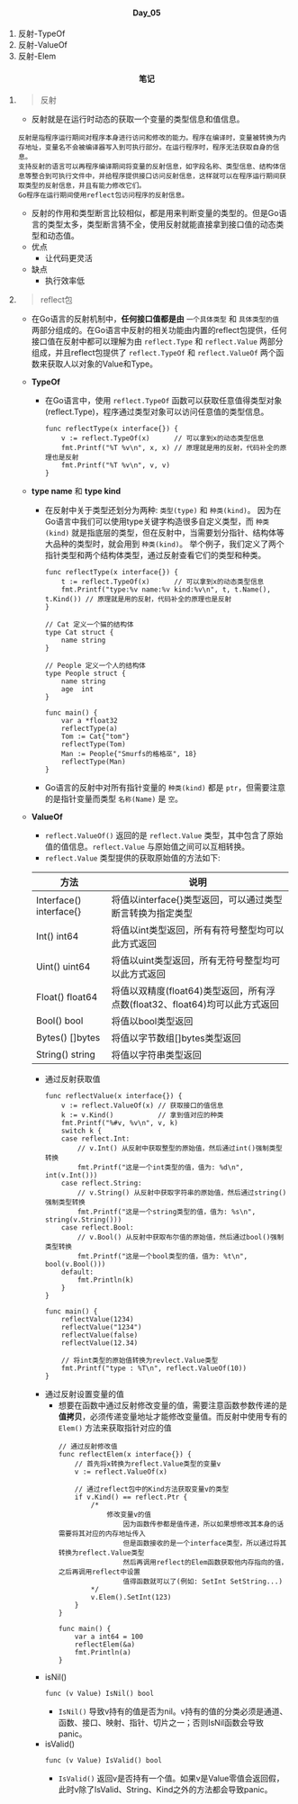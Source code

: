 #### <center>Day_05</center>

1. 反射-TypeOf
2. 反射-ValueOf
3. 反射-Elem


#### <center>笔记</center>
1. > 反射
	- 反射就是在运行时动态的获取一个变量的类型信息和值信息。
	```
  	反射是指程序运行期间对程序本身进行访问和修改的能力。程序在编译时，变量被转换为内存地址，变量名不会被编译器写入到可执行部分。在运行程序时，程序无法获取自身的信息。
	支持反射的语言可以再程序编译期间将变量的反射信息，如字段名称、类型信息、结构体信息等整合到可执行文件中，并给程序提供接口访问反射信息，这样就可以在程序运行期间获取类型的反射信息，并且有能力修改它们。
	Go程序在运行期间使用reflect包访问程序的反射信息。
	```
	- 反射的作用和类型断言比较相似，都是用来判断变量的类型的。但是Go语言的类型太多，类型断言猜不全，使用反射就能直接拿到接口值的动态类型和动态值。
	- 优点
    	- 让代码更灵活
	- 缺点
    	- 执行效率低	 
2. > reflect包
 	- 在Go语言的反射机制中，**任何接口值都是由** `一个具体类型` 和 `具体类型的值` 两部分组成的。在Go语言中反射的相关功能由内置的reflect包提供，任何接口值在反射中都可以理解为由 `reflect.Type` 和 `reflect.Value` 两部分组成，并且reflect包提供了 `reflect.TypeOf` 和 `reflect.ValueOf` 两个函数来获取人以对象的Value和Type。
 	- **TypeOf**
     	- 在Go语言中，使用 `reflect.TypeOf` 函数可以获取任意值得类型对象(reflect.Type)，程序通过类型对象可以访问任意值的类型信息。
			```
			func reflectType(x interface{}) {
				v := reflect.TypeOf(x)		// 可以拿到x的动态类型信息
				fmt.Printf("%T %v\n", x, x) // 原理就是用的反射，代码补全的原理也是反射
				fmt.Printf("%T %v\n", v, v)
			}
			```
   	- **type name** 和 **type kind**
     	- 在反射中关于类型还划分为两种: `类型(type)` 和 `种类(kind)`。 因为在Go语言中我们可以使用type关键字构造很多自定义类型，而 `种类(kind)` 就是指底层的类型，但在反射中，当需要划分指针、结构体等大品种的类型时，就会用到 `种类(kind)`。 举个例子，我们定义了两个指针类型和两个结构体类型，通过反射查看它们的类型和种类。
			```
			func reflectType(x interface{}) {
				t := reflect.TypeOf(x)      // 可以拿到x的动态类型信息
				fmt.Printf("type:%v name:%v kind:%v\n", t, t.Name(), t.Kind()) // 原理就是用的反射，代码补全的原理也是反射
			}

			// Cat 定义一个猫的结构体
			type Cat struct {
				name string
			}

			// People 定义一个人的结构体
			type People struct {
				name string
				age  int
			}

			func main() {
				var a *float32
				reflectType(a)
				Tom := Cat{"tom"}
				reflectType(Tom)
				Man := People{"Smurfs的格格巫", 18}
				reflectType(Man)
			}
			```
		- Go语言的反射中对所有指针变量的 `种类(kind)` 都是 `ptr`，但需要注意的是指针变量而类型 `名称(Name)` 是 `空`。
 	- **ValueOf**
     	- `reflect.ValueOf()` 返回的是 `reflect.Value` 类型，其中包含了原始值的值信息。`reflect.Value` 与原始值之间可以互相转换。
     	- `reflect.Value` 类型提供的获取原始值的方法如下:

		|   方法   			|  说明  |
		|   ---   			|  ---  |
		| Interface() interface{} | 将值以interface{}类型返回，可以通过类型断言转换为指定类型 |
		| Int() int64 		| 将值以int类型返回，所有有符号整型均可以此方式返回 |
		| Uint() uint64 	| 将值以uint类型返回，所有无符号整型均可以此方式返回 |
		| Float() float64 	| 将值以双精度(float64)类型返回，所有浮点数(float32、float64)均可以此方式返回 |
		| Bool() bool 		| 将值以bool类型返回 |
		| Bytes() []bytes 	| 将值以字节数组[]bytes类型返回 |
		| String() string 	| 将值以字符串类型返回 |
		- 通过反射获取值
			```
			func reflectValue(x interface{}) {
				v := reflect.ValueOf(x) // 获取接口的值信息
				k := v.Kind()           // 拿到值对应的种类
				fmt.Printf("%#v, %v\n", v, k)
				switch k {
				case reflect.Int:
					// v.Int() 从反射中获取整型的原始值，然后通过int()强制类型转换
					fmt.Printf("这是一个int类型的值，值为: %d\n", int(v.Int()))
				case reflect.String:
					// v.String() 从反射中获取字符串的原始值，然后通过string()强制类型转换
					fmt.Printf("这是一个string类型的值，值为: %s\n", string(v.String()))
				case reflect.Bool:
					// v.Bool() 从反射中获取布尔值的原始值，然后通过bool()强制类型转换
					fmt.Printf("这是一个bool类型的值，值为: %t\n", bool(v.Bool()))
				default:
					fmt.Println(k)
				}
			}

			func main() {
				reflectValue(1234)
				reflectValue("1234")
				reflectValue(false)
				reflectValue(12.34)

				// 将int类型的原始值转换为revlect.Value类型
				fmt.Printf("type : %T\n", reflect.ValueOf(10))
			}
			```
		- 通过反射设置变量的值
    		- 想要在函数中通过反射修改变量的值，需要注意函数参数传递的是**值拷贝**，必须传递变量地址才能修改变量值。而反射中使用专有的 `Elem()` 方法来获取指针对应的值
				```
				// 通过反射修改值
				func reflectElem(x interface{}) {
					// 首先将x转换为reflect.Value类型的变量v
					v := reflect.ValueOf(x)

					// 通过reflect包中的Kind方法获取变量v的类型
					if v.Kind() == reflect.Ptr {
						/*
							修改变量v的值
								因为函数传参都是值传递，所以如果想修改其本身的话需要将其对应的内存地址传入
								但是函数接收的是一个interface类型，所以通过将其转换为reflect.Value类型
								然后再调用reflect的Elem函数获取他内存指向的值，之后再调用reflect中设置
								值得函数就可以了(例如: SetInt SetString...)
						*/
						v.Elem().SetInt(123)
					}
				}

				func main() {
					var a int64 = 100
					reflectElem(&a)
					fmt.Println(a)
				}
				```
  		- isNil()
			```
			func (v Value) IsNil() bool
			```
    		- `IsNil()` 导致v持有的值是否为nil。v持有的值的分类必须是通道、函数、接口、映射、指针、切片之一；否则IsNil函数会导致panic。
  		- isValid()
			```
			func (v Value) IsValid() bool
			```
			- `IsValid()` 返回v是否持有一个值。如果v是Value零值会返回假，此时v除了IsValid、String、Kind之外的方法都会导致panic。